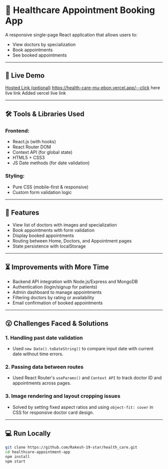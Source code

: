 # 🏥 Healthcare Appointment Booking App

A responsive single-page React application that allows users to:

- View doctors by specialization
- Book appointments
- See booked appointments

---

## 🚀 Live Demo

[Hosted Link (optional)](https://health-care-mu-ebon.vercel.app/)
https://health-care-mu-ebon.vercel.app/--click here live link 
Added vercel live link 

---

## 🛠 Tools & Libraries Used

### Frontend:

- React.js (with hooks)
- React Router DOM
- Context API (for global state)
- HTML5 + CSS3
- JS Date methods (for date validation)

### Styling:

- Pure CSS (mobile-first & responsive)
- Custom form validation logic

---

## 📌 Features

- View list of doctors with images and specialization
- Book appointments with form validation
- Display booked appointments
- Routing between Home, Doctors, and Appointment pages
- State persistence with localStorage

---

## ⏳ Improvements with More Time

- Backend API integration with Node.js/Express and MongoDB
- Authentication (login/signup for patients)
- Admin dashboard to manage appointments
- Filtering doctors by rating or availability
- Email confirmation of booked appointments

---

## 😮 Challenges Faced & Solutions

### 1. **Handling past date validation**

- Used `new Date().toDateString()` to compare input date with current date without time errors.

### 2. **Passing data between routes**

- Used React Router's `useParams()` and `Context API` to track doctor ID and appointments across pages.

### 3. **Image rendering and layout cropping issues**

- Solved by setting fixed aspect ratios and using `object-fit: cover` in CSS for responsive doctor card design.

---

## 💻 Run Locally

```bash
git clone https://github.com/Rakesh-19-star/health_care.git
cd healthcare-appointment-app
npm install
npm start
```
